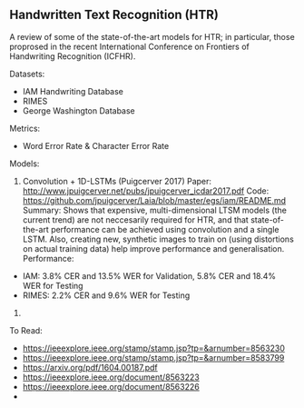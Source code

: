 ## Handwritten Text Recognition (HTR)
A review of some of the state-of-the-art models for HTR; in particular, those proprosed in the recent International Conference on Frontiers of Handwriting Recognition (ICFHR).

Datasets:
- IAM Handwriting Database
- RIMES
- George Washington Database

Metrics:
- Word Error Rate & Character Error Rate

Models:
1. Convolution + 1D-LSTMs (Puigcerver 2017)
Paper: http://www.jpuigcerver.net/pubs/jpuigcerver_icdar2017.pdf
Code: https://github.com/jpuigcerver/Laia/blob/master/egs/iam/README.md
Summary: Shows that expensive, multi-dimensional LTSM models (the current trend) are not neccesarily required for HTR, and that state-of-the-art performance can be achieved using convolution and a single LSTM. Also, creating new, synthetic images to train on (using distortions on actual training data) help improve performance and generalisation.
Performance:
- IAM: 3.8% CER and 13.5% WER for Validation, 5.8% CER and 18.4% WER for Testing
- RIMES: 2.2% CER and 9.6% WER for Testing

1.


To Read:
- https://ieeexplore.ieee.org/stamp/stamp.jsp?tp=&arnumber=8563230
- https://ieeexplore.ieee.org/stamp/stamp.jsp?tp=&arnumber=8583799
- https://arxiv.org/pdf/1604.00187.pdf
- https://ieeexplore.ieee.org/document/8563223
- https://ieeexplore.ieee.org/document/8563226
- 

